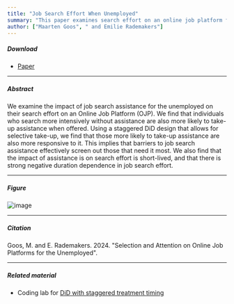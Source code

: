 ```yaml
---
title: "Job Search Effort When Unemployed"
summary: "This paper examines search effort on an online job platform for the unemployed."
author: ["Maarten Goos", " and Emilie Rademakers"]
---
```


##### Download

+ [Paper](/20.pdf)

---

##### Abstract

We examine the impact of job search assistance for the unemployed on their search effort on an Online Job Platform (OJP). We find that individuals who search more intensively without assistance are also more likely to take-up assistance when offered. Using a staggered DiD design that allows for selective take-up, we find that those more likely to take-up assistance are also more responsive to it. This implies that barriers to job search assistance effectively screen out those that need it most. We also find that the impact of assistance is on search effort is short-lived, and that there is strong negative duration dependence in job search effort. 

---

##### Figure  

![image](/20-figure.png#center)

---

##### Citation

Goos, M. and E. Rademakers. 2024. "Selection and Attention on Online Job Platforms for the Unemployed".

---

##### Related material

+ Coding lab for [DiD with staggered treatment timing](https://github.com/MaartenGoos/selection-and-attention/tree/7361a4125691559327e8332a30c964645a0aa046/coding_lab)


